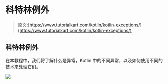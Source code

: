 # 科特林例外

> 原文:[https://www.tutorialkart.com/kotlin/kotlin-exceptions/](https://www.tutorialkart.com/kotlin/kotlin-exceptions/)

## 科特林例外

在本教程中，我们将了解什么是异常，Kotlin 中的不同异常，以及如何使用不同的技术来处理它们。

[![](../Images/925da31b32d6bc3827932f6c8afb11bb.png)](https://www.tutorialkart.com/)
